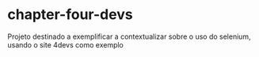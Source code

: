 # chapter-four-devs
Projeto destinado a exemplificar a contextualizar sobre o uso do selenium, usando o site 4devs como exemplo
